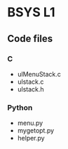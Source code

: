 # BSYS L1

## Code files

### C
* ulMenuStack.c
* ulstack.c
* ulstack.h

### Python
* menu.py
* mygetopt.py
* helper.py